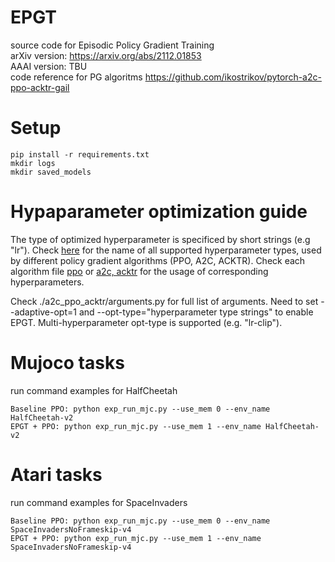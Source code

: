 # EPGT

source code for Episodic Policy Gradient Training        
arXiv version: https://arxiv.org/abs/2112.01853    
AAAI version: TBU   
code reference for PG algoritms https://github.com/ikostrikov/pytorch-a2c-ppo-acktr-gail   

# Setup  
```
pip install -r requirements.txt
mkdir logs
mkdir saved_models
```

# Hypaparameter optimization guide
The type of optimized hyperparameter is specificed by short strings (e.g "lr"). Check [here](/a2c_ppo_acktr/epiopt.py) for the name of all supported hyperparameter types, used by different policy gradient algorithms (PPO, A2C, ACKTR). Check each algorithm file [ppo](/a2c_ppo_acktr/algo/ppo.py) or [a2c, acktr](/a2c_ppo_acktr/algo/ppo.py) for the usage of corresponding hyperparameters.

Check ./a2c_ppo_acktr/arguments.py for full list of arguments. Need to set --adaptive-opt=1 and --opt-type="hyperparameter type strings" to enable EPGT. Multi-hyperparameter opt-type is supported (e.g. "lr-clip").  


# Mujoco tasks
run command examples for HalfCheetah
``` 
Baseline PPO: python exp_run_mjc.py --use_mem 0 --env_name HalfCheetah-v2 
EPGT + PPO: python exp_run_mjc.py --use_mem 1 --env_name HalfCheetah-v2 
```

# Atari tasks
run command examples for SpaceInvaders
``` 
Baseline PPO: python exp_run_mjc.py --use_mem 0 --env_name SpaceInvadersNoFrameskip-v4 
EPGT + PPO: python exp_run_mjc.py --use_mem 1 --env_name SpaceInvadersNoFrameskip-v4 
```